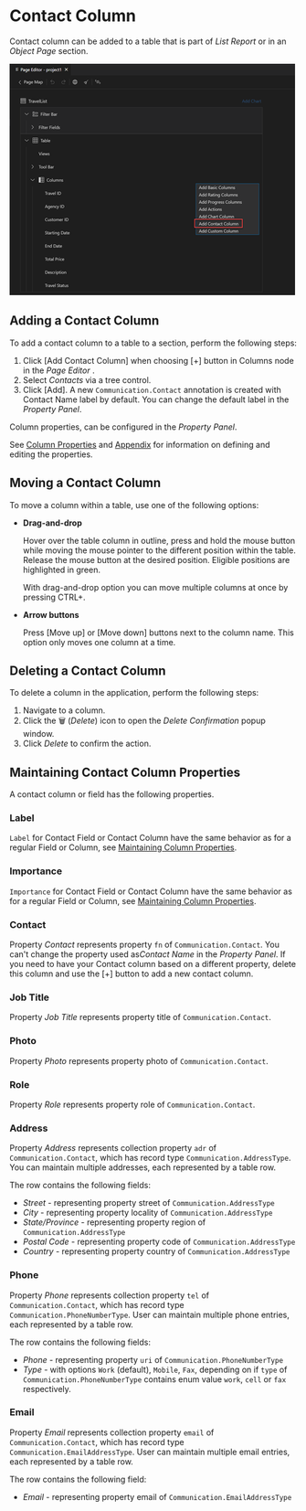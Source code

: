 <!-- loiodc5931d0541040ab9e6126b9108b4154 -->

<link rel="stylesheet" type="text/css" href="../css/sap-icons.css"/>

# Contact Column

Contact column can be added to a table that is part of *List Report* or in an *Object Page* section.

![Contact Column](images/FIORI_TOOLS_CONTACT_COLUMN_0e0431c.png)



<a name="loiodc5931d0541040ab9e6126b9108b4154__section_rl2_nmz_g5b"/>

## Adding a Contact Column

To add a contact column to a table to a section, perform the following steps:

1.  Click [Add Contact Column\] when choosing [\+\] button in Columns node in the *Page Editor* .
2.  Select *Contacts* via a tree control.
3.  Click [Add\]. A new `Communication.Contact` annotation is created with Contact Name label by default. You can change the default label in the *Property Panel*.

Column properties, can be configured in the *Property Panel*.

See [Column Properties](table-columns-a80d603.md#loioa80d603f85164482b192eeeb2df535a2__columnproperties) and [Appendix](appendix-457f2e9.md#loio457f2e9699b5437fb09d56311055a4a0) for information on defining and editing the properties.



<a name="loiodc5931d0541040ab9e6126b9108b4154__section_jpx_rfv_h5b"/>

## Moving a Contact Column

To move a column within a table, use one of the following options:

-   **Drag-and-drop**

    Hover over the table column in outline, press and hold the mouse button while moving the mouse pointer to the different position within the table. Release the mouse button at the desired position. Eligible positions are highlighted in green.

    With drag-and-drop option you can move multiple columns at once by pressing CTRL+.

-   **Arrow buttons**

    Press [Move up\] or [Move down\] buttons next to the column name. This option only moves one column at a time.




<a name="loiodc5931d0541040ab9e6126b9108b4154__section_oz3_kgv_h5b"/>

## Deleting a Contact Column

To delete a column in the application, perform the following steps:

1.  Navigate to a column.
2.  Click the :wastebasket: \(*Delete*\) icon to open the *Delete Confirmation* popup window.
3.  Click *Delete* to confirm the action.



<a name="loiodc5931d0541040ab9e6126b9108b4154__section_d3v_nx1_vvb"/>

## Maintaining Contact Column Properties

A contact column or field has the following properties.



### Label

`Label` for Contact Field or Contact Column have the same behavior as for a regular Field or Column, see [Maintaining Column Properties](table-columns-a80d603.md#loioa80d603f85164482b192eeeb2df535a2__columnproperties).



### Importance

`Importance` for Contact Field or Contact Column have the same behavior as for a regular Field or Column, see [Maintaining Column Properties](table-columns-a80d603.md#loioa80d603f85164482b192eeeb2df535a2__columnproperties).



### Contact

Property *Contact* represents property `fn` of `Communication.Contact`. You can't change the property used as*Contact Name* in the *Property Panel*. If you need to have your Contact column based on a different property, delete this column and use the [\+\] button to add a new contact column.



### Job Title

Property *Job Title* represents property title of `Communication.Contact`.



### Photo

Property *Photo* represents property photo of `Communication.Contact`.



### Role

Property *Role* represents property role of `Communication.Contact`.



### Address

Property *Address* represents collection property `adr` of `Communication.Contact`, which has record type `Communication.AddressType`. You can maintain multiple addresses, each represented by a table row.

The row contains the following fields:

-   *Street* - representing property street of `Communication.AddressType`
-   *City* - representing property locality of `Communication.AddressType`
-   *State/Province* - representing property region of `Communication.AddressType`
-   *Postal Code* - representing property code of `Communication.AddressType`
-   *Country* - representing property country of `Communication.AddressType`



### Phone

Property *Phone* represents collection property `tel` of `Communication.Contact`, which has record type `Communication.PhoneNumberType`. User can maintain multiple phone entries, each represented by a table row.

The row contains the following fields:

-   *Phone* - representing property `uri` of `Communication.PhoneNumberType`
-   *Type* - with options `Work` \(default\), `Mobile`, `Fax`, depending on if `type` of `Communication.PhoneNumberType` contains enum value `work`, `cell` or `fax` respectively.



### Email

Property *Email* represents collection property `email` of `Communication.Contact`, which has record type `Communication.EmailAddressType`. User can maintain multiple email entries, each represented by a table row.

The row contains the following field:

-   *Email* - representing property email of `Communication.EmailAddressType`

